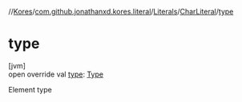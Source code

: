 //[Kores](../../../../index.md)/[com.github.jonathanxd.kores.literal](../../index.md)/[Literals](../index.md)/[CharLiteral](index.md)/[type](type.md)

# type

[jvm]\
open override val [type](type.md): [Type](https://docs.oracle.com/javase/8/docs/api/java/lang/reflect/Type.html)

Element type
